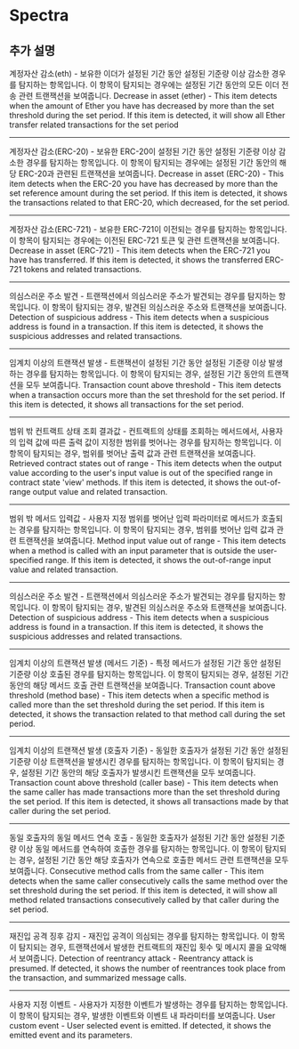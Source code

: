 # Spectra

## 추가 설명

계정자산 감소(eth) - 보유한 이더가 설정된 기간 동안 설정된 기준량 이상 감소한 경우를 탐지하는 항목입니다. 이 항목이 탐지되는 경우에는 설정된 기간 동안의 모든 이더 전송 관련 트랜잭션을 보여줍니다.
Decrease in asset (ether) - This item detects when the amount of Ether you have has decreased by more than the set threshold during the set period. If this item is detected, it will show all Ether transfer related transactions for the set period

---

계정자산 감소(ERC-20) - 보유한 ERC-20이 설정된 기간 동안 설정된 기준량 이상 감소한 경우를 탐지하는 항목입니다. 이 항목이 탐지되는 경우에는 설정된 기간 동안의 해당 ERC-20과 관련된 트랜잭션을 보여줍니다.
Decrease in asset (ERC-20) - This item detects when the ERC-20 you have has decreased by more than the set reference amount during the set period. If this item is detected, it shows the transactions related to that ERC-20, which decreased, for the set period.

---

계정자산 감소(ERC-721) - 보유한 ERC-721이 이전되는 경우를 탐지하는 항목입니다. 이 항목이 탐지되는 경우에는 이전된 ERC-721 토큰 및 관련 트랜잭션을 보여줍니다.
Decrease in asset (ERC-721) - This item detects when the ERC-721 you have has transferred. If this item is detected, it shows the transferred ERC-721 tokens and related transactions.

---

의심스러운 주소 발견 - 트랜잭션에서 의심스러운 주소가 발견되는 경우를 탐지하는 항목입니다. 이 항목이 탐지되는 경우, 발견된 의심스러운 주소와 트랜잭션을 보여줍니다.
Detection of suspicious address - This item detects when a suspicious address is found in a transaction. If this item is detected, it shows the suspicious addresses and related transactions.

---

임계치 이상의 트랜잭션 발생 - 트랜잭션이 설정된 기간 동안 설정된 기준량 이상 발생하는 경우를 탐지하는 항목입니다. 이 항목이 탐지되는 경우, 설정된 기간 동안의 트랜잭션을 모두 보여줍니다.
Transaction count above threshold - This item detects when a transaction occurs more than the set threshold for the set period. If this item is detected, it shows all transactions for the set period.

---

범위 밖 컨트랙트 상태 조회 결과값 - 컨트랙트의 상태를 조회하는 메서드에서, 사용자의 입력 값에 따른 출력 값이 지정한 범위를 벗어나는 경우를 탐지하는 항목입니다. 이 항목이 탐지되는 경우, 범위를 벗어난 출력 값과 관련 트랜잭션을 보여줍니다.
Retrieved contract states out of range - This item detects when the output value according to the user's input value is out of the specified range in contract state 'view' methods. If this item is detected, it shows the out-of-range output value and related transaction.

---

범위 밖 메서드 입력값 - 사용자 지정 범위를 벗어난 입력 파라미터로 메서드가 호출되는 경우를 탐지하는 항목입니다. 이 항목이 탐지되는 경우, 범위를 벗어난 입력 값과 관련 트랜잭션을 보여줍니다.
Method input value out of range - This item detects when a method is called with an input parameter that is outside the user-specified range. If this item is detected, it shows the out-of-range input value and related transaction.

---

의심스러운 주소 발견 - 트랜잭션에서 의심스러운 주소가 발견되는 경우를 탐지하는 항목입니다. 이 항목이 탐지되는 경우, 발견된 의심스러운 주소와 트랜잭션을 보여줍니다.
Detection of suspicious address - This item detects when a suspicious address is found in a transaction. If this item is detected, it shows the suspicious addresses and related transactions.

---

임계치 이상의 트랜잭션 발생 (메서드 기준) - 특정 메서드가 설정된 기간 동안 설정된 기준량 이상 호출된 경우를 탐지하는 항목입니다. 이 항목이 탐지되는 경우, 설정된 기간 동안의 해당 메서드 호출 관련 트랜잭션을 보여줍니다.
Transaction count above threshold (method base) - This item detects when a specific method is called more than the set threshold during the set period. If this item is detected, it shows the transaction related to that method call during the set period.

---

임계치 이상의 트랜잭션 발생 (호출자 기준) - 동일한 호출자가 설정된 기간 동안 설정된 기준량 이상 트랜잭션을 발생시킨 경우를 탐지하는 항목입니다. 이 항목이 탐지되는 경우, 설정된 기간 동안의 해당 호출자가 발생시킨 트랜잭션을 모두 보여줍니다.
Transaction count above threshold (caller base) - This item detects when the same caller has made transactions more than the set threshold during the set period. If this item is detected, it shows all transactions made by that caller during the set period.

---

동일 호출자의 동일 메서드 연속 호출 - 동일한 호출자가 설정된 기간 동안 설정된 기준량 이상 동일 메서드를 연속하여 호출한 경우를 탐지하는 항목입니다. 이 항목이 탐지되는 경우, 설정된 기간 동안 해당 호출자가 연속으로 호출한 메서드 관련 트랜잭션을 모두 보여줍니다.
Consecutive method calls from the same caller - This item detects when the same caller consecutively calls the same method over the set threshold during the set period. If this item is detected, it will show all method related transactions consecutively called by that caller during the set period.

---

재진입 공격 징후 감지 - 재진입 공격이 의심되는 경우를 탐지하는 항목입니다. 이 항목이 탐지되는 경우, 트랜잭션에서 발생한 컨트랙트의 재진입 횟수 및 메시지 콜을 요약해서 보여줍니다.
Detection of reentrancy attack - Reentrancy attack is presumed. If detected, it shows the number of reentrances took place from the transaction, and summarized message calls.

---

사용자 지정 이벤트 - 사용자가 지정한 이벤트가 발생하는 경우를 탐지하는 항목입니다. 이 항목이 탐지되는 경우, 발생한 이벤트와 이벤트 내 파라미터를 보여줍니다.
User custom event - User selected event is emitted. If detected, it shows the emitted event and its parameters.
